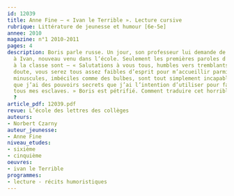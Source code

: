 ```yaml
---
id: 12039
title: Anne Fine – « Ivan le Terrible ». Lecture cursive  
rubrique: Littérature de jeunesse et humour [6e-5e]
annee: 2010
magazine: n°1 2010-2011
pages: 4
description: Boris parle russe. Un jour, son professeur lui demande de servir d’interprète
  à Ivan, nouveau venu dans l’école. Seulement les premières paroles d’Ivan adressées
  à la classe sont – « Salutations à vous tous, humbles vers tremblants... Sans aucun
  doute, vous serez tous assez faibles d’esprit pour m’accueillir parmi vous.Vos cerveaux
  minuscules, imbéciles comme des bulbes, sont tout simplement incapables de voir
  que j’ai des pouvoirs secrets que j’ai l’intention d’utiliser pour faire de vous
  tous mes esclaves. » Boris est pétrifié. Comment traduire cet horrible discours
  ?
article_pdf: 12039.pdf
revue: L’école des lettres des collèges
auteurs:
- Norbert Czarny
auteur_jeunesse:
- Anne Fine
niveau_etudes:
- sixième
- cinquième
oeuvres:
- ivan le Terrible
programmes:
- lecture - récits humoristiques
---
```

